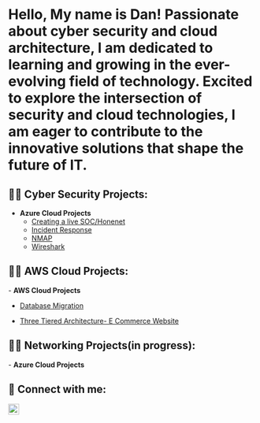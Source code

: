 <h1>Hello, My name is Dan! Passionate about cyber security and cloud architecture, I am dedicated to learning and growing in the ever-evolving field of technology. Excited to explore the intersection of security and cloud technologies, I am eager to contribute to the innovative solutions that shape the future of IT. </h1>

<h2>👨‍💻 Cyber Security Projects:</h2>

- <b>Azure Cloud Projects</b>
  - [Creating a live SOC/Honenet](https://github.com/dbriones49/Azure-SOC/)
  - [Incident Response](https://github.com/dbriones49/Incident-Response/)
  - [NMAP](https://github.com/dbriones49/NMAP/)
  - [Wireshark](https://github.com/dbriones49//Wireshark/)

  

<h2>👨‍💻 AWS Cloud Projects:</h2>
   - <b>AWS Cloud Projects</b>

 - [Database Migration](https://github.com/dbriones49/Cloud-Projects)

  - [Three Tiered Architecture- E Commerce Website](https://github.com/dbriones49/Cloud--Three-Tiered-Architecture)

<h2>👨‍💻 Networking Projects(in progress):</h2>
- <b>Azure Cloud Projects</b>



<h2> 🤳 Connect with me:</h2>

[<img align="left" alt="DannyBriones | LinkedIn" width="22px" src="https://cdn.jsdelivr.net/npm/simple-icons@v3/icons/linkedin.svg" />][linkedin]


[linkedin]: https://linkedin.com/in/dannybrionesjr

<!--
**joshmadakor1/joshmadakor1** is a ✨ _special_ ✨ repository because its `README.md` (this file) appears on your GitHub profile.

Here are some ideas to get you started:

- 🔭 I’m currently working on ...
- 🌱 I’m currently learning ...
- 👯 I’m looking to collaborate on ...
- 🤔 I’m looking for help with ...
- 💬 Ask me about ...
- 📫 How to reach me: ...
- 😄 Pronouns: ...
- ⚡ Fun fact: ...
